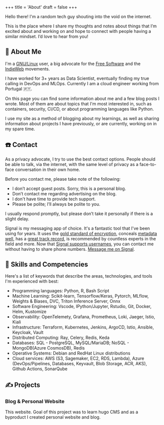 +++
title = 'About'
draft = false
+++

Hello there! I'm a random tech guy shouting into the void on the internet.

This is the place where I share my thoughts and notes about things that
I’m excited about and working on and hope to connect with people having
a similar mindset. I’d love to hear from you!

## 👋 About Me

I'm a [GNU/Linux](https://www.gnu.org/) user, a big advocate for the [Free Software](https://www.fsf.org/)
and the [IndieWeb](https://indieweb.org/) movements.

I have worked for 3+ years as Data Scientist, eventually finding my true calling in DevOps and MLOps.
Currently I am a cloud engineer working from Portugal 🇵🇹.

On this page you can find some information about me and a few blog posts I wrote. Most of them are about
topics that I'm most interested in, such as containers, security, CI/CD, or about programming languages like Python.

I use my site as a method of blogging about my learnings, as well as sharing information about projects 
I have previously, or are currently, working on in my spare time.

## ☎️ Contact

As a privacy advocate, I try to use the best contact options. People should be able to talk, via the internet, 
with the same level of privacy as a face-to-face conversation in their own home.

Before you contact me, please take note of the following:

- I don’t accept guest posts. Sorry, this is a personal blog.
- Don’t contact me regarding advertising on the blog.
- I don't have time to provide tech support.
- Please be polite; I’ll always be polite to you.

I usually respond promptly, but please don’t take it personally if there is a slight delay.

Signal is my messaging app of choice. It's a fantastic tool that I've been using for years.
It uses the [gold standard of encryption](https://www.signal.org/docs/), 
conceals [metadata well](https://signal.org/blog/sealed-sender/), has a
[great track record](https://signal.org/bigbrother/eastern-virginia-grand-jury/),
is recommended by countless experts in the field and more.
Now that [Signal supports usernames](https://signal.org/blog/phone-number-privacy-usernames/), 
you can contact me without having to share phone numbers. 
[Message me on Signal](https://signal.me/#eu/IHK5fD01vqBFE2OQVsbWTNPeEXeDkRnkpVZgBFtisncFlfAPR_hCcqfWz6PqIG6C).

## 🔧 Skills and Competencies

Here's a list of keywords that describe the areas, technologies, and tools I'm experienced with best:

- Programming languages: Python, R, Bash Script
- Machine Learning: Scikit-learn, Tensorflow/Keras, Pytorch, MLflow, Weights & Biases, DVC, Triton Inference Server, Onnx
- Software Engineering: Vscode, IPython/Jupyter, Rstudio, Git, Docker, Helm, Kustomize
- Observability: OpenTelemety, Grafana, Prometheus, Loki, Jaeger, Istio, Kiali
- Infrastructure: Terraform, Kubernetes, Jenkins, ArgoCD, Istio, Ansible, Keycloak, Vault
- Distributed Computing: Ray, Celery, Redis, Keda
- Databases: SQL - PostgreSQL, MySQL/MariaDB; NoSQL - MongoDB(Azure CosmosDB), Redis
- Operative Systems: Debian and RedHat Linux distributions
- Cloud services: AWS (S3, Sagemaker, EC2, RDS, Lambda), Azure (DevOps/Pipelines, Databases, Keyvault, Blob Storage, ACR,
AKS), Github Actions, SonarQube

## ✍ Projects

### Blog & Personal Website

This website. Goal of this project was to learn hugo CMS and as a byproduct I created personal website and blog.

<!-- 
### Blueprints for python based ML projects
 -->
